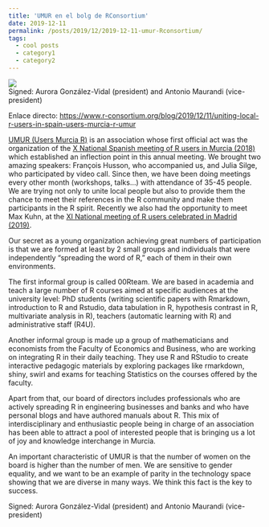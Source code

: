 ```yaml
---
title: 'UMUR en el bolg de RConsortium'
date: 2019-12-11
permalink: /posts/2019/12/2019-12-11-umur-Rconsortium/
tags:
  - cool posts
  - category1
  - category2
---
```


[![](https://amaurandi.github.io/files/umur-pic-small.png)](https://www.r-consortium.org/blog/2019/12/11/uniting-local-r-users-in-spain-users-murcia-r-umur) <br> Signed: Aurora González-Vidal (president) and Antonio Maurandi (vice-president)

Enlace directo: <https://www.r-consortium.org/blog/2019/12/11/uniting-local-r-users-in-spain-users-murcia-r-umur>

[UMUR (Users Murcia R)](http://gauss.inf.um.es/umur/) is an association whose first official act was the organization of the [X National Spanish meeting of R users in Murcia (2018)](http://r-es.org/XjuR/) which established an inflection point in this annual meeting. We brought two amazing speakers: François Husson, who accompanied us, and Julia Silge, who participated by video call. Since then, we have been doing meetings every other month (workshops, talks…) with attendance of 35-45 people. We are trying not only to unite local people but also to provide them the chance to meet their references in the R community and make them participants in the R spirit. Recently we also had the opportunity to meet Max Kuhn, at the [XI National meeting of R users celebrated in Madrid (2019)](http://r-es.org/XIjuR/). 

Our secret as a young organization achieving great numbers of participation is that we are formed at least by 2 small groups and individuals that were independently “spreading the word of R,” each of them in their own environments.

The first informal group is called 00Rteam. We are based in academia and teach a large number of R courses aimed at specific audiences at the university level: PhD students (writing scientific papers with Rmarkdown, introduction to R and Rstudio, data tabulation in R, hypothesis contrast in R, multivariate analysis in R), teachers (automatic learning with R) and administrative staff (R4U). 

Another informal group is made up a group of mathematicians and economists from the Faculty of Economics and Business, who are working on integrating R in their daily teaching. They use R and RStudio to create interactive pedagogic materials by exploring packages like rmarkdown, shiny, swirl and exams for teaching Statistics on the courses offered by the faculty.
    
Apart from that, our board of directors includes professionals who are actively spreading R in engineering businesses and banks and who have personal blogs and have authored manuals about R. This mix of interdisciplinary and enthusiastic people being in charge of an association has been able to attract a pool of interested people that is bringing us a lot of joy and knowledge interchange in Murcia. 
    
An important characteristic of UMUR is that the number of women on the board is higher than the number of men. We are sensitive to gender equality, and we want to be an example of parity in the technology space showing that we are diverse in many ways. We think this fact is the key to success. 
    
Signed: Aurora González-Vidal (president) and Antonio Maurandi (vice-president)